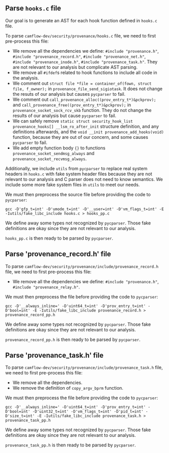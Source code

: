 ## Parse `hooks.c` file

Our goal is to generate an AST for each hook function defined in `hooks.c` file.

To parse `camflow-dev/security/provenance/hooks.c` file, we need to first pre-process this file:

* We remove all the dependencies we define: `#include "provenance.h"`, `#include "provenance_record.h"`, `#include "provenance_net.h"`, `#include "provenance_inode.h"`, `#include "provenance_task.h"`. They are not relevant to our analysis but complicate AST parsing.
* We remove all `#ifdef`s related to hook functions to include all code in the analysis.
* We comment out `struct file *file = container_of(fown, struct file, f_owner);` in `provenance_file_send_sigiotask`. It does not change the resuts of our analysis but causes `pycparser` to fail.
* We comment out `call_provenance_alloc((prov_entry_t*)&pckprov);` and `call_provenance_free((prov_entry_t*)&pckprov);` in `provenance_socket_sock_rcv_skb` function. They do not change the results of our analysis but cause `pycparser` to fail.
* We can safely remove `static struct security_hook_list provenance_hooks[] __lsm_ro_after_init` structure definition, and any definitions afterwards, and the `void __init provenance_add_hooks(void)` function, because they are out of our concern, and some causes `pycparser` to fail.
* We add empty function body `{}` to functions `provenance_socket_sendmsg_always` and `provenance_socket_recvmsg_always`.

Additionally, we include `utils` from `pycparser` to replace real system headers in `hooks.c` with fake system header files because they are not relevant to our analysis and C parser does not need to know semantics. We include some more fake system files in `utils` to meet our needs.

We must then preprocess the source file before providing the code to `pycparser`:
```
gcc -D'gfp_t=int' -D'umode_t=int' -D'__user=int' -D'vm_flags_t=int' -E -Iutils/fake_libc_include hooks.c > hooks_pp.c
``` 
We define away some types not recognized by `pycparser`.
Those fake definitions are okay since they are not relevant to our analysis.

`hooks_pp.c` is then ready to be parsed by `pycparser`.

## Parse 'provenance_record.h' file

To parse `camflow-dev/security/provenance/include/provenance_record.h` file, we need to first pre-process this file:
* We remove all the dependencies we define: `#include "provenance.h"`, `#include "provenance_relay.h"`.

We must then preprocess the file before providing the code to `pycparser`:
```
gcc -D'__always_inline=' -D'uint64_t=int' -D'prov_entry_t=int' -D'bool=int' -E -Iutils/fake_libc_include provenance_record.h > provenance_record_pp.h
``` 
We define away some types not recognized by `pycparser`.
Those fake definitions are okay since they are not relevant to our analysis.

`provenance_record_pp.h` is then ready to be parsed by `pycparser`.

## Parse 'provenance_task.h' file
To parse `camflow-dev/security/provenance/include/provenance_task.h` file, we need to first pre-process this file:
* We remove all the dependencies.
* We remove the definition of `copy_argv_bprm` function.

We must then preprocess the file before providing the code to `pycparser`:
```
gcc -D'__always_inline=' -D'uint64_t=int' -D'prov_entry_t=int' -D'bool=int' -D'uint32_t=int' -D'vm_flags_t=int' -D'pid_t=int' -D'size_t=int' -E -Iutils/fake_libc_include provenance_task.h > provenance_task_pp.h
```
We define away some types not recognized by `pycparser`.
Those fake definitions are okay since they are not relevant to our analysis.

`provenance_task_pp.h` is then ready to be parsed by `pycparser`.
